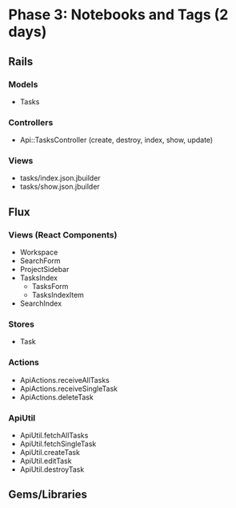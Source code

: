 # Phase 3: Notebooks and Tags (2 days)

## Rails
### Models
* Tasks

### Controllers
* Api::TasksController (create, destroy, index, show, update)

### Views
* tasks/index.json.jbuilder
* tasks/show.json.jbuilder

## Flux
### Views (React Components)
* Workspace
* SearchForm
* ProjectSidebar
* TasksIndex
  * TasksForm
  * TasksIndexItem
* SearchIndex

### Stores
* Task

### Actions
* ApiActions.receiveAllTasks
* ApiActions.receiveSingleTask
* ApiActions.deleteTask

### ApiUtil
* ApiUtil.fetchAllTasks
* ApiUtil.fetchSingleTask
* ApiUtil.createTask
* ApiUtil.editTask
* ApiUtil.destroyTask

## Gems/Libraries
